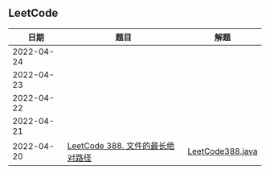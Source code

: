 ## LeetCode

| 日期         | 题目                                                         | 解题                                                         |
|------------| ------------------------------------------------------------ | ------------------------------------------------------------ |
| 2022-04-24 |                                                              |                                                              |
| 2022-04-23 |                                                              |                                                              |
| 2022-04-22 |                                                              |                                                              |
| 2022-04-21 |                                                              |                                                              |
| 2022-04-20 | [LeetCode 388. 文件的最长绝对路径](https://leetcode-cn.com/problems/longest-absolute-file-path/) | [LeetCode388.java](https://github.com/niumoo/JavaNotes/blob/master/leetcode/src/main/java/com/wdbyte/leetcode/LeetCode388.java) |


